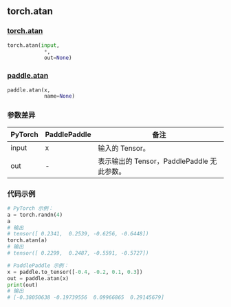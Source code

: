 ## torch.atan
### [torch.atan](https://pytorch.org/docs/stable/generated/torch.atan.html?highlight=atan#torch.atan)

```python
torch.atan(input,
            *,
            out=None)
```

### [paddle.atan](https://www.paddlepaddle.org.cn/documentation/docs/zh/api/paddle/atan_cn.html#atan)

```python
paddle.atan(x,
            name=None)
```

### 参数差异
| PyTorch       | PaddlePaddle | 备注                                                   |
| ------------- | ------------ | ------------------------------------------------------ |
| input         | x            | 输入的 Tensor。                                      |
| out           | -            | 表示输出的 Tensor，PaddlePaddle 无此参数。               |


### 代码示例
``` python
# PyTorch 示例：
a = torch.randn(4)
a
# 输出
# tensor([ 0.2341,  0.2539, -0.6256, -0.6448])
torch.atan(a)
# 输出
# tensor([ 0.2299,  0.2487, -0.5591, -0.5727])
```

``` python
# PaddlePaddle 示例：
x = paddle.to_tensor([-0.4, -0.2, 0.1, 0.3])
out = paddle.atan(x)
print(out)
# 输出
# [-0.38050638 -0.19739556  0.09966865  0.29145679]
```
